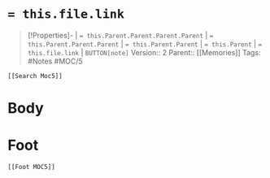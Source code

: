 # `= this.file.link`
>[!Properties]- | `= this.Parent.Parent.Parent.Parent` |  `= this.Parent.Parent.Parent` | `= this.Parent.Parent` | `= this.Parent` | `= this.file.link` | `BUTTON[note]`
>Version:: 2
>Parent:: [[Memories]]
>Tags: #Notes #MOC/5
```meta-bind-embed
[[Search Moc5]]
```
# Body









# Foot
```meta-bind-embed
[[Foot MOC5]]
```